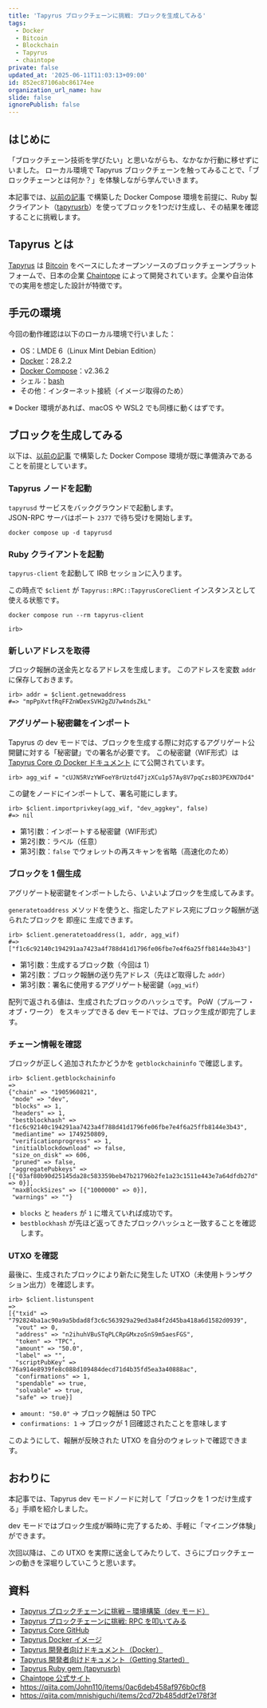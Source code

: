 ```yaml
---
title: 'Tapyrus ブロックチェーンに挑戦: ブロックを生成してみる'
tags:
  - Docker
  - Bitcoin
  - Blockchain
  - Tapyrus
  - chaintope
private: false
updated_at: '2025-06-11T11:03:13+09:00'
id: 852ec87106abc86174ee
organization_url_name: haw
slide: false
ignorePublish: false
---
```

## はじめに

「ブロックチェーン技術を学びたい」と思いながらも、なかなか行動に移せずにいました。
ローカル環境で Tapyrus ブロックチェーンを触ってみることで、「ブロックチェーンとは何か？」を体験しながら学んでいきます。

本記事では、[以前の記事](https://qiita.com/mnishiguchi/items/2cd72b485ddf2e178f3f) で構築した Docker Compose 環境を前提に、Ruby 製クライアント（[tapyrusrb]()）を使ってブロックを1つだけ生成し、その結果を確認することに挑戦します。

## Tapyrus とは

[Tapyrus][tapyrus-core-github] は [Bitcoin][bitcoin-org] をベースにしたオープンソースのブロックチェーンプラットフォームで、日本の企業 [Chaintope][chaintope-site] によって開発されています。企業や自治体での実用を想定した設計が特徴です。

## 手元の環境

今回の動作確認は以下のローカル環境で行いました：

* OS：LMDE 6（Linux Mint Debian Edition）
* [Docker][docker-site]：28.2.2
* [Docker Compose][docker-compose-docs]：v2.36.2
* シェル：[bash][bash-site]
* その他：インターネット接続（イメージ取得のため）

※ Docker 環境があれば、macOS や WSL2 でも同様に動くはずです。

## ブロックを生成してみる

以下は、[以前の記事](https://qiita.com/mnishiguchi/items/2cd72b485ddf2e178f3f) で構築した Docker Compose 環境が既に準備済みであることを前提としています。

### Tapyrus ノードを起動

`tapyrusd` サービスをバックグラウンドで起動します。  
JSON-RPC サーバはポート `2377` で待ち受けを開始します。

```bash:ターミナル
docker compose up -d tapyrusd
```

### Ruby クライアントを起動

`tapyrus-client` を起動して IRB セッションに入ります。

この時点で `$client` が `Tapyrus::RPC::TapyrusCoreClient` インスタンスとして使える状態です。

```bash:ターミナル
docker compose run --rm tapyrus-client
```

```ruby:IRB
irb>
```

### 新しいアドレスを取得

ブロック報酬の送金先となるアドレスを生成します。
このアドレスを変数 `addr` に保存しておきます。

```ruby:IRB
irb> addr = $client.getnewaddress
#=> "mpPpXvtfRqFFZnWDexSVH2gZU7w4ndsZkL"
```

### アグリゲート秘密鍵をインポート

Tapyrus の dev モードでは、ブロックを生成する際に対応するアグリゲート公開鍵に対する「秘密鍵」での署名が必要です。
この秘密鍵（WIF形式）は [Tapyrus Core の Docker ドキュメント][tapyrus-core-docs-docker] にて公開されています。

```ruby:IRB
irb> agg_wif = "cUJN5RVzYWFoeY8rUztd47jzXCu1p57Ay8V7pqCzsBD3PEXN7Dd4"
```

この鍵をノードにインポートして、署名可能にします。

```ruby:IRB
irb> $client.importprivkey(agg_wif, "dev_aggkey", false)
#=> nil
```

- 第1引数：インポートする秘密鍵（WIF形式）
- 第2引数：ラベル（任意）
- 第3引数：`false` でウォレットの再スキャンを省略（高速化のため）

### ブロックを 1 個生成

アグリゲート秘密鍵をインポートしたら、いよいよブロックを生成してみます。  

`generatetoaddress` メソッドを使うと、指定したアドレス宛にブロック報酬が送られたブロックを 即座に 生成できます。

```ruby:IRB
irb> $client.generatetoaddress(1, addr, agg_wif)
#=> ["f1c6c92140c194291aa7423a4f788d41d1796fe06fbe7e4f6a25ffb8144e3b43"]
```

- 第1引数：生成するブロック数（今回は 1）
- 第2引数：ブロック報酬の送り先アドレス（先ほど取得した `addr`）
- 第3引数：署名に使用するアグリゲート秘密鍵（`agg_wif`）

配列で返される値は、生成されたブロックのハッシュです。
PoW（プルーフ・オブ・ワーク） をスキップできる dev モードでは、ブロック生成が即完了します。

### チェーン情報を確認

ブロックが正しく追加されたかどうかを `getblockchaininfo` で確認します。

```ruby:IRB
irb> $client.getblockchaininfo
=>
{"chain" => "1905960821",
 "mode" => "dev",
 "blocks" => 1,
 "headers" => 1,
 "bestblockhash" => "f1c6c92140c194291aa7423a4f788d41d1796fe06fbe7e4f6a25ffb8144e3b43",
 "mediantime" => 1749250809,
 "verificationprogress" => 1,
 "initialblockdownload" => false,
 "size_on_disk" => 606,
 "pruned" => false,
 "aggregatePubkeys" => [{"03af80b90d25145da28c583359beb47b21796b2fe1a23c1511e443e7a64dfdb27d" => 0}],
 "maxBlockSizes" => [{"1000000" => 0}],
 "warnings" => ""}

```

- `blocks` と `headers` が `1` に増えていれば成功です。
- `bestblockhash` が先ほど返ってきたブロックハッシュと一致することを確認します。

### UTXO を確認

最後に、生成されたブロックにより新たに発生した UTXO（未使用トランザクション出力）を確認します。

```ruby:IRB
irb> $client.listunspent
=>
[{"txid" => "792824ba1ac90a9a5bdad8f3c6c563929a29ed3a84f2d45ba418a6d1582d0939",
  "vout" => 0,
  "address" => "n2ihuhVBuSTqPLCRpGMxzoSnS9m5aesFGS",
  "token" => "TPC",
  "amount" => "50.0",
  "label" => "",
  "scriptPubKey" => "76a914e8939fe8c088d109484decd71d4b35fd5ea3a40888ac",
  "confirmations" => 1,
  "spendable" => true,
  "solvable" => true,
  "safe" => true}]
```

- `amount: "50.0"` → ブロック報酬は 50 TPC
- `confirmations: 1` → ブロックが 1 回確認されたことを意味します

このようにして、報酬が反映された UTXO を自分のウォレットで確認できます。

## おわりに

本記事では、Tapyrus dev モードノードに対して「ブロックを 1 つだけ生成する」手順を紹介しました。

dev モードではブロック生成が瞬時に完了するため、手軽に「マイニング体験」ができます。

次回以降は、この UTXO を実際に送金してみたりして、さらにブロックチェーンの動きを深堀りしていこうと思います。

## 資料

* [Tapyrus ブロックチェーンに挑戦 – 環境構築（dev モード）](https://qiita.com/mnishiguchi/items/2cd72b485ddf2e178f3f)
* [Tapyrus ブロックチェーンに挑戦: RPC を叩いてみる](https://qiita.com/mnishiguchi/items/…)
* [Tapyrus Core GitHub][tapyrus-core-github]
* [Tapyrus Docker イメージ][tapyrusd-docker-hub]
* [Tapyrus 開発者向けドキュメント（Docker）][tapyrus-core-docs-docker]
* [Tapyrus 開発者向けドキュメント（Getting Started）][tapyrus-core-docs-getting-started]
* [Tapyrus Ruby gem (tapyrusrb)][tapyrusrb]
* [Chaintope 公式サイト][chaintope-site]
* https://qiita.com/John110/items/0ac6deb458af976b0cf8
* https://qiita.com/mnishiguchi/items/2cd72b485ddf2e178f3f

<!-- リンク定義 -->

[bitcoin-org]: https://bitcoin.org/
[bash-site]: https://www.gnu.org/software/bash/
[chaintope-site]: https://www.chaintope.com/
[docker-site]: https://www.docker.com/
[docker-compose-docs]: https://docs.docker.com/compose/
[irb-docs]: https://docs.ruby-lang.org/ja/latest/library/irb.html
[rpc-wiki]: https://ja.wikipedia.org/wiki/Remote_Procedure_Call
[ruby-site]: https://www.ruby-lang.org/
[tapyrus-core-github]: https://github.com/chaintope/tapyrus-core
[tapyrus-core-docs-docker]: https://github.com/chaintope/tapyrus-core/blob/master/doc/docker_image.md
[tapyrus-core-docs-getting-started]: https://github.com/chaintope/tapyrus-core/blob/master/doc/tapyrus/getting_started.md
[tapyrusrb]: https://github.com/chaintope/tapyrusrb
[tapyrusd-docker-hub]: https://hub.docker.com/r/tapyrus/tapyrusd
